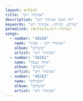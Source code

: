 ```yaml
---
layout: artist
title: "אביגדור רוט"
description: "דף האמן אביגדור רוט"
keywords: "שירים, מוזיקה, אביגדור רוט"
permalink: /artists/אביגדור-רוט/
songs:
  - number: "48260"
    name: "אביגדור רוט - אבינו"
    album: "סינגלים"
    artist: "אביגדור רוט"
  - number: "48261"
    name: "אלהי נשמה"
    album: "סינגלים"
    artist: "אביגדור רוט"
  - number: "48262"
    name: "מובדלים"
    album: "סינגלים"
    artist: "אביגדור רוט"
---
```

